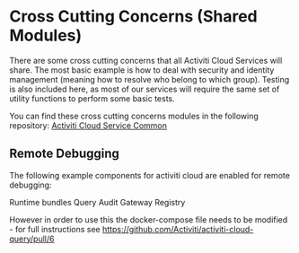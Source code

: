 # Cross Cutting Concerns (Shared Modules)

There are some cross cutting concerns that all Activiti Cloud Services will share. The most basic example is how to deal with security and identity management (meaning how to resolve who belong to which group). Testing is also included here, as most of our services will require the same set of utility functions to perform some basic tests.

You can find these cross cutting concerns modules in the following repository:
[Activiti Cloud Service Common](https://github.com/Activiti/activiti-cloud-service-common/)

## Remote Debugging

The following example components for activiti cloud are enabled for remote debugging:

Runtime bundles
Query
Audit
Gateway
Registry

However in order to use this the docker-compose file needs to be modified - for full instructions see https://github.com/Activiti/activiti-cloud-query/pull/6